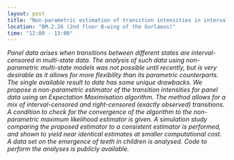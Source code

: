 ```yaml
---
layout: post
title: "Non-parametric estimation of transition intensities in interval censored Markov multi-state models without loops (Daniel Gomon)"
location: "BM.2.26 (2nd floor B-wing of the Gorlaeus)"
time: "12:00 - 13:00"
---
```


<em>
Panel data arises when transitions between different states are interval-censored in multi-state data.
The analysis of such data using non-parametric multi-state models was not possible until recently, but is very desirable as it allows for more flexibility than its parametric counterparts.
The single available result to date has some unique drawbacks.
We propose a non-parametric estimator of the transition intensities for panel data using an Expectation Maximisation algorithm.
The method allows for a mix of interval-censored and right-censored (exactly observed) transitions.
A condition to check for the convergence of the algorithm to the non-parametric maximum likelihood estimator is given.
A simulation study comparing the proposed estimator to a consistent estimator is performed, and shown to yield near identical estimates at smaller computational cost.
A data set on the emergence of teeth in children is analysed. Code to perform the analyses is publicly available.
</em>
